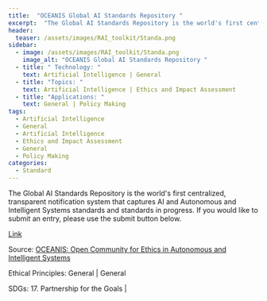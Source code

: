 ```yaml
---
title:  "OCEANIS Global AI Standards Repository "  
excerpt:  "The Global AI Standards Repository is the world's first centralized, transparent (...)"  
header:
  teaser: /assets/images/RAI_toolkit/Standa.png
sidebar:
  - image: /assets/images/RAI_toolkit/Standa.png
    image_alt: "OCEANIS Global AI Standards Repository "
  - title: " Technology: "
    text: Artificial Intelligence | General
  - title: "Topics: " 
    text: Artificial Intelligence | Ethics and Impact Assessment
  - title: "Applications: " 
    text: General | Policy Making
tags:
  - Artificial Intelligence
  - General
  - Artificial Intelligence
  - Ethics and Impact Assessment
  - General
  - Policy Making
categories:
  - Standard
---
```

The Global AI Standards Repository is the world's first centralized, transparent notification system that captures AI and Autonomous and Intelligent Systems standards and standards in progress. If you would like to submit an entry, please use the submit button below.

[Link](https://ethicsstandards.org/repository/)

Source: [OCEANIS: Open Community for Ethics in Autonomous and Intelligent Systems]()

Ethical Principles: General | General

SDGs: 17. Partnership for the Goals | 
